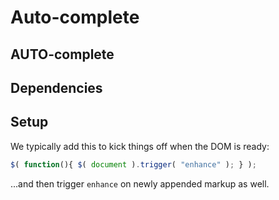 # Auto-complete

## AUTO-complete

## Dependencies

## Setup

We typically add this to kick things off when the DOM is ready:

``` js
$( function(){ $( document ).trigger( "enhance" ); } );
```

 ...and then trigger `enhance` on newly appended markup as well.
